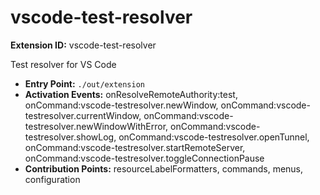 # vscode-test-resolver

**Extension ID:** vscode-test-resolver

Test resolver for VS Code

* **Entry Point:** `./out/extension`
* **Activation Events:** onResolveRemoteAuthority:test, onCommand:vscode-testresolver.newWindow, onCommand:vscode-testresolver.currentWindow, onCommand:vscode-testresolver.newWindowWithError, onCommand:vscode-testresolver.showLog, onCommand:vscode-testresolver.openTunnel, onCommand:vscode-testresolver.startRemoteServer, onCommand:vscode-testresolver.toggleConnectionPause
* **Contribution Points:** resourceLabelFormatters, commands, menus, configuration
